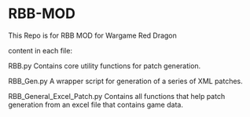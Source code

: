 # RBB-MOD
This Repo is for RBB MOD for Wargame Red Dragon

content in each file:

  RBB.py
    Contains core utility functions for patch generation.
    
  RBB_Gen.py
    A wrapper script for generation of a series of XML patches.
    
  RBB_General_Excel_Patch.py
    Contains all functions that help patch generation from an excel file that contains game data.
